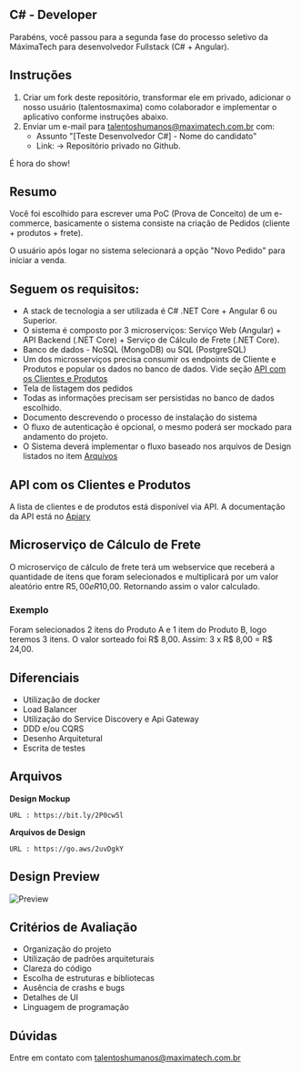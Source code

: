 ## C# - Developer 

Parabéns, você passou para a segunda fase do processo seletivo da MáximaTech para desenvolvedor Fullstack (C# + Angular).

## Instruções

1. Criar um fork deste repositório, transformar ele em privado, adicionar o nosso usuário (talentosmaxima) como colaborador e implementar o aplicativo conforme instruções abaixo.
2. Enviar um e-mail para <talentoshumanos@maximatech.com.br> com:
	* Assunto "[Teste Desenvolvedor C#] - Nome do candidato"
	* Link: -> Repositório privado no Github.

É hora do show!

## Resumo

Você foi escolhido para escrever uma PoC (Prova de Conceito) de um e-commerce, basicamente o sistema consiste na criação de Pedidos (cliente + produtos + frete).

O usuário após logar no sistema selecionará a opção "Novo Pedido" para iniciar a venda. 

## Seguem os requisitos:

* A stack de tecnologia a ser utilizada é C# .NET Core + Angular 6 ou Superior.
* O sistema é composto por 3 microserviços: Serviço Web (Angular) + API Backend (.NET Core) + Serviço de Cálculo de Frete (.NET Core).
* Banco de dados - NoSQL (MongoDB) ou SQL (PostgreSQL)
* Um dos microsserviços precisa consumir os endpoints de Cliente e Produtos e popular os dados no banco de dados. Vide seção [API com os Clientes e Produtos](#api-com-os-clientes-e-produtos)
* Tela de listagem dos pedidos
* Todas as informações precisam ser persistidas no banco de dados escolhido.
* Documento descrevendo o processo de instalação do sistema
* O fluxo de autenticação é opcional, o mesmo poderá ser mockado para andamento do projeto.
* O Sistema deverá implementar o fluxo baseado nos arquivos de Design listados no item [Arquivos](#arquivos)

## API com os Clientes e Produtos
A lista de clientes e de produtos está disponível via API. A documentação da API está no [Apiary](https://maximatech.docs.apiary.io/#reference/0/fullstack/)

## Microserviço de Cálculo de Frete
O microserviço de cálculo de frete terá um webservice que  receberá a quantidade de itens que foram selecionados e multiplicará por um valor aleatório entre R$5,00 e R$10,00. Retornando assim o valor calculado.

### Exemplo
Foram selecionados 2 itens do Produto A e 1 item do Produto B, logo teremos 3 itens. O valor sorteado foi R$ 8,00. Assim: 3 x R$ 8,00 = R$ 24,00.

## Diferenciais

* Utilização de docker
* Load Balancer
* Utilização do Service Discovery e Api Gateway
* DDD e/ou CQRS
* Desenho Arquitetural
* Escrita de testes

## Arquivos
  
**Design Mockup**

	URL : https://bit.ly/2P0cw5l
  
**Arquivos de Design**

	URL : https://go.aws/2uvDgkY	

## Design Preview

![Preview](https://raw.githubusercontent.com/talentosmaxima/Fullstack-Developer/master/Design/preview.png)

## Critérios de Avaliação

* Organização do projeto
* Utilização de padrões arquiteturais
* Clareza do código
* Escolha de estruturas e bibliotecas
* Ausência de crashs e bugs
* Detalhes de UI
* Linguagem de programação

## Dúvidas
Entre em contato com talentoshumanos@maximatech.com.br
